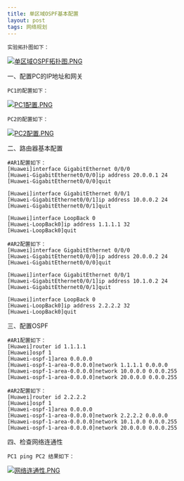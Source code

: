 ```yaml
---
title: 单区域OSPF基本配置
layout: post
tags: 网络规划
---
```

    实验拓扑图如下：
[![单区域OSPF拓扑图.PNG](https://i.loli.net/2019/04/03/5ca4b94d0ec0a.png)](https://i.loli.net/2019/04/03/5ca4b94d0ec0a.png)
    
一、配置PC的IP地址和网关

    PC1的配置如下：
[![PC1配置.PNG](https://i.loli.net/2019/04/03/5ca4b575a0acf.png)](https://i.loli.net/2019/04/03/5ca4b575a0acf.png)
   
    PC2的配置如下：
[![PC2配置.PNG](https://i.loli.net/2019/04/03/5ca4b575b8508.png)](https://i.loli.net/2019/04/03/5ca4b575b8508.png)

二、路由器基本配置

    #AR1配置如下：
    [Huawei]interface GigabitEthernet 0/0/0
    [Huawei-GigabitEthernet0/0/0]ip address 20.0.0.1 24
    [Huawei-GigabitEthernet0/0/0]quit
    
    [Huawei]interface GigabitEthernet 0/0/1
    [Huawei-GigabitEthernet0/0/1]ip address 10.0.0.2 24
    [Huawei-GigabitEthernet0/0/1]quit
    
    [Huawei]interface LoopBack 0
    [Huawei-LoopBack0]ip address 1.1.1.1 32
    [Huawei-LoopBack0]quit
    
    #AR2配置如下：
    [Huawei]interface GigabitEthernet 0/0/0
    [Huawei-GigabitEthernet0/0/0]ip address 20.0.0.2 24
    [Huawei-GigabitEthernet0/0/0]quit
    
    [Huawei]interface GigabitEthernet 0/0/1
    [Huawei-GigabitEthernet0/0/1]ip address 10.1.0.2 24
    [Huawei-GigabitEthernet0/0/1]quit
    
    [Huawei]interface LoopBack 0
    [Huawei-LoopBack0]ip address 2.2.2.2 32
    [Huawei-LoopBack0]quit
    
三、配置OSPF

    #AR1配置如下：
    [Huawei]router id 1.1.1.1
    [Huawei]ospf 1
    [Huawei-ospf-1]area 0.0.0.0
    [Huawei-ospf-1-area-0.0.0.0]network 1.1.1.1 0.0.0.0
    [Huawei-ospf-1-area-0.0.0.0]network 10.0.0.0 0.0.0.255
    [Huawei-ospf-1-area-0.0.0.0]network 20.0.0.0 0.0.0.255
    
    #AR2配置如下：
    [Huawei]router id 2.2.2.2
    [Huawei]ospf 1
    [Huawei-ospf-1]area 0.0.0.0
    [Huawei-ospf-1-area-0.0.0.0]network 2.2.2.2 0.0.0.0
    [Huawei-ospf-1-area-0.0.0.0]network 10.1.0.0 0.0.0.255
    [Huawei-ospf-1-area-0.0.0.0]network 20.0.0.0 0.0.0.255
    
四、检查网络连通性

    PC1 ping PC2 结果如下： 
[![网络连通性.PNG](https://i.loli.net/2019/04/03/5ca4c0e33871f.png)](https://i.loli.net/2019/04/03/5ca4c0e33871f.png)
